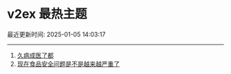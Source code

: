 # v2ex 最热主题

最近更新时间: 2025-01-05 14:03:17

--- 
1. [久病成医了都](https://www.v2ex.com/t/1102611) 
2. [现在食品安全问题是不是越来越严重了](https://www.v2ex.com/t/1102614) 
